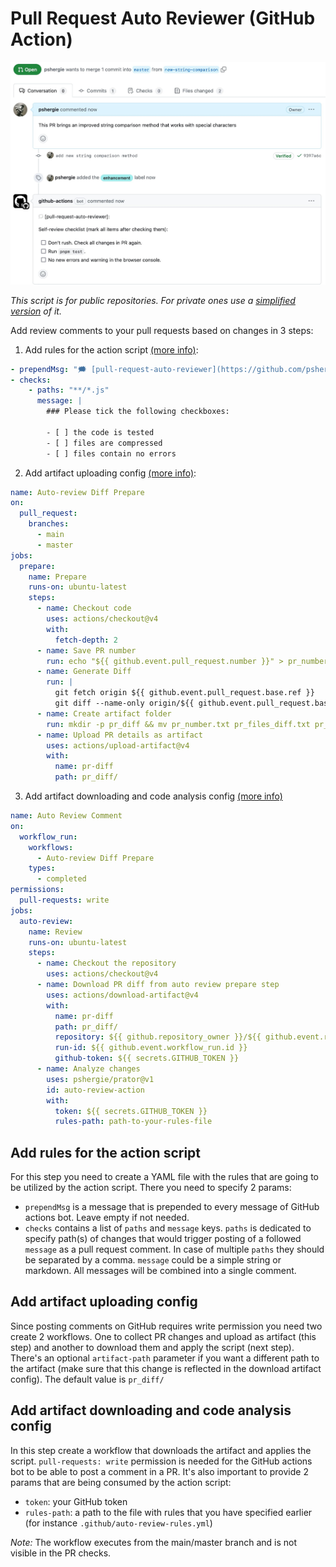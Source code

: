 # Pull Request Auto Reviewer (GitHub Action)

![action example](./img/example.jpg)

_This script is for public repositories. For private ones use a [simplified version](https://github.com/pshergie/prator-private) of it._

Add review comments to your pull requests based on changes in 3 steps:

1. Add rules for the action script [(more info)](#add-rules-for-the-action-script):

```yml
- prependMsg: "🗯️ [pull-request-auto-reviewer](https://github.com/pshergie/prator):"
- checks:
    - paths: "**/*.js"
      message: |
        ### Please tick the following checkboxes:

        - [ ] the code is tested
        - [ ] files are compressed
        - [ ] files contain no errors
```

2. Add artifact uploading config [(more info)](#add-artifact-uploading-config):

```yml
name: Auto-review Diff Prepare
on:
  pull_request:
    branches:
      - main
      - master
jobs:
  prepare:
    name: Prepare
    runs-on: ubuntu-latest
    steps:
      - name: Checkout code
        uses: actions/checkout@v4
        with:
          fetch-depth: 2
      - name: Save PR number
        run: echo "${{ github.event.pull_request.number }}" > pr_number.txt
      - name: Generate Diff
        run: |
          git fetch origin ${{ github.event.pull_request.base.ref }}
          git diff --name-only origin/${{ github.event.pull_request.base.ref }}..${{ github.sha }} > pr_files_diff.txt
      - name: Create artifact folder
        run: mkdir -p pr_diff && mv pr_number.txt pr_files_diff.txt pr_diff/
      - name: Upload PR details as artifact
        uses: actions/upload-artifact@v4
        with:
          name: pr-diff
          path: pr_diff/
```

3. Add artifact downloading and code analysis config [(more info)](#add-artifact-downloading-and-code-analysis-config)

```yml
name: Auto Review Comment
on:
  workflow_run:
    workflows:
      - Auto-review Diff Prepare
    types:
      - completed
permissions:
  pull-requests: write
jobs:
  auto-review:
    name: Review
    runs-on: ubuntu-latest
    steps:
      - name: Checkout the repository
        uses: actions/checkout@v4
      - name: Download PR diff from auto review prepare step
        uses: actions/download-artifact@v4
        with:
          name: pr-diff
          path: pr_diff/
          repository: ${{ github.repository_owner }}/${{ github.event.repository.name }}
          run-id: ${{ github.event.workflow_run.id }}
          github-token: ${{ secrets.GITHUB_TOKEN }}
      - name: Analyze changes
        uses: pshergie/prator@v1
        id: auto-review-action
        with:
          token: ${{ secrets.GITHUB_TOKEN }}
          rules-path: path-to-your-rules-file
```

## Add rules for the action script

For this step you need to create a YAML file with the rules that are going to be utilized by the action script. There you need to specify 2 params:

- `prependMsg` is a message that is prepended to every message of GitHub actions bot. Leave empty if not needed.
- `checks` contains a list of `paths` and `message` keys. `paths` is dedicated to specify path(s) of changes that would trigger posting of a followed `message` as a pull request comment. In case of multiple `paths` they should be separated by a comma. `message` could be a simple string or markdown. All messages will be combined into a single comment.

## Add artifact uploading config

Since posting comments on GitHub requires write permission you need two create 2 workflows. One to collect PR changes and upload as artifact (this  step) and another to download them and apply the script (next step). There's an optional `artifact-path` parameter if you want a different path to the artifact (make sure that this change is reflected in the download artifact config). The default value is `pr_diff/`

## Add artifact downloading and code analysis config

In this step create a workflow that downloads the artifact and applies the script. `pull-requests: write` permission is needed for the GitHub actions bot to be able to post a comment in a PR. It's also important to provide 2 params that are being consumed by the action script:

- `token`: your GitHub token
- `rules-path`: a path to the file with rules that you have specified earlier (for instance `.github/auto-review-rules.yml`)

_Note:_ The workflow executes from the main/master branch and is not visible in the PR checks.
